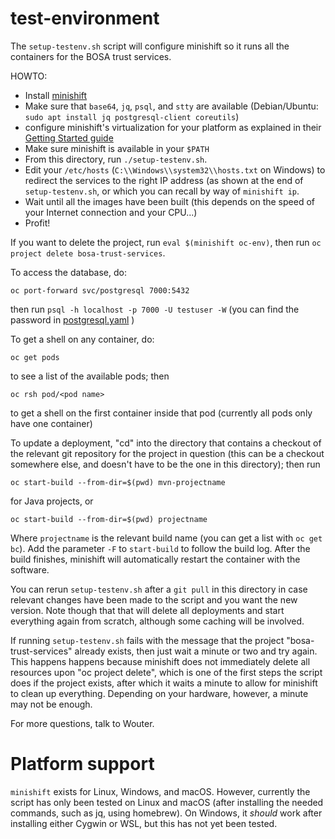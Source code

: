 # test-environment

The `setup-testenv.sh` script will configure minishift so it runs all the
containers for the BOSA trust services.

HOWTO:

- Install [minishift](https://github.com/minishift/minishift)
- Make sure that `base64`, `jq`, `psql`, and `stty` are available
  (Debian/Ubuntu: `sudo apt install jq postgresql-client coreutils`)
- configure minishift's virtualization for your platform as explained in
  their [Getting Started
  guide](https://docs.okd.io/3.11/minishift/getting-started/index.html)
- Make sure minishift is available in your `$PATH`
- From this directory, run `./setup-testenv.sh`.
- Edit your `/etc/hosts` (`C:\\Windows\\system32\\hosts.txt` on Windows)
  to redirect the services to the right IP address (as shown at the end
  of `setup-testenv.sh`, or which you can recall by way of
  `minishift ip`.
- Wait until all the images have been built (this depends on the speed
  of your Internet connection and your CPU...)
- Profit!

If you want to delete the project, run `eval $(minishift oc-env)`, then
run `oc project delete bosa-trust-services`.

To access the database, do:

    oc port-forward svc/postgresql 7000:5432

then run `psql -h localhost -p 7000 -U testuser -W` (you can find the
password in [postgresql.yaml](postgresql.yaml) )

To get a shell on any container, do:

    oc get pods

to see a list of the available pods; then

    oc rsh pod/<pod name>

to get a shell on the first container inside that pod (currently all
pods only have one container)

To update a deployment, "cd" into the directory that contains a checkout
of the relevant git repository for the project in question (this can be
a checkout somewhere else, and doesn't have to be the one in this
directory); then run

    oc start-build --from-dir=$(pwd) mvn-projectname

for Java projects, or

    oc start-build --from-dir=$(pwd) projectname

Where `projectname` is the relevant build name (you can get a list with
`oc get bc`). Add the parameter `-F` to `start-build` to follow the
build log. After the build finishes, minishift will automatically
restart the container with the software.

You can rerun `setup-testenv.sh` after a `git pull` in this directory in
case relevant changes have been made to the script and you want the new
version. Note though that that will delete all deployments and start
everything again from scratch, although some caching will be involved.

If running `setup-testenv.sh` fails with the message that the project
"bosa-trust-services" already exists, then just wait a minute or two and
try again. This happens happens because minishift does not immediately
delete all resources upon "oc project delete", which is one of the first
steps the script does if the project exists, after which it waits a
minute to allow for minishift to clean up everything. Depending on your
hardware, however, a minute may not be enough.

For more questions, talk to Wouter.

# Platform support

`minishift` exists for Linux, Windows, and macOS. However, currently the
script has only been tested on Linux and macOS (after installing the
needed commands, such as jq, using homebrew). On Windows, it *should*
work after installing either Cygwin or WSL, but this has not yet been
tested.
